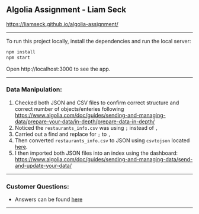 ## Algolia Assignment - Liam Seck

https://liamseck.github.io/algolia-assignment/

---

To run this project locally, install the dependencies and run the local server:

```sh
npm install
npm start
```

Open http://localhost:3000 to see the app.

---

### Data Manipulation:

1. Checked both JSON and CSV files to confirm correct structure and correct number of objects/enteries following https://www.algolia.com/doc/guides/sending-and-managing-data/prepare-your-data/in-depth/prepare-data-in-depth/
2. Noticed the `restaurants_info.csv` was using `;` instead of `,`
3. Carried out a find and replace for `;` to `,`
4. Then converted `restaurants_info.csv` to JSON using `csvtojson` located [here](https://github.com/LiamSeck/algolia-assignment/tree/main/csvtojson).
5. I then imported both JSON files into an index using the dashboard: https://www.algolia.com/doc/guides/sending-and-managing-data/send-and-update-your-data/

---

### Customer Questions:

- Answers can be found [here](https://github.com/LiamSeck/algolia-assignment/blob/main/Questions.md)

---
